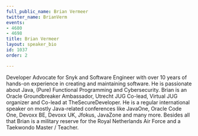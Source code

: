 ```yaml
---
full_public_name: Brian Vermeer
twitter_name: BrianVerm
events:
- 4680
- 4698
title: Brian Vermeer
layout: speaker_bio
id: 1037
order: 2

---
```

Developer Advocate for Snyk and Software Engineer with over 10 years of hands-on experience in creating and maintaining software. He is passionate about Java, (Pure) Functional Programming and Cybersecurity. Brian is an Oracle Groundbreaker Ambassador, Utrecht JUG Co-lead, Virtual JUG organizer and Co-lead at TheSecureDeveloper. He is a regular international speaker on mostly Java-related conferences like JavaOne, Oracle Code One, Devoxx BE, Devoxx UK, Jfokus, JavaZone and many more. Besides all that Brian is a military reserve for the Royal Netherlands Air Force and a Taekwondo Master / Teacher.